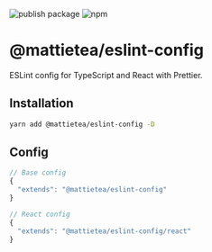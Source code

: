 ![publish package](https://github.com/mattietea/eslint-config/workflows/publish%20package/badge.svg?branch=master)
![npm](https://img.shields.io/npm/v/@mattietea/eslint-config)

# @mattietea/eslint-config

ESLint config for TypeScript and React with Prettier.

## Installation

```sh
yarn add @mattietea/eslint-config -D
```

## Config

```javascript
// Base config
{
  "extends": "@mattietea/eslint-config"
}

// React config
{
  "extends": "@mattietea/eslint-config/react"
}
```
